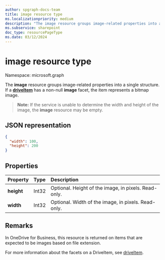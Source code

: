 ```yaml
---
author: spgraph-docs-team
title: image resource type
ms.localizationpriority: medium
description: "The image resource groups image-related properties into a single structure."
ms.subservice: sharepoint
doc_type: resourcePageType
ms.date: 03/12/2024
---
```


# image resource type

Namespace: microsoft.graph

The **image** resource groups image-related properties into a single structure.
If a [**driveItem**](driveitem.md) has a non-null **image** facet, the item represents a bitmap image.

>**Note:** If the service is unable to determine the width and height of the image, the **image** resource may be empty.

## JSON representation

<!-- { "blockType": "resource", "@odata.type": "microsoft.graph.image" } -->
```json
{
  "width": 100,
  "height": 200
}
```

## Properties

| Property   | Type  | Description                                |
|:-----------|:------|:-------------------------------------------|
| **height** | Int32 | Optional. Height of the image, in pixels. Read-only. |
| **width**  | Int32 | Optional. Width of the image, in pixels. Read-only.  |

## Remarks

In OneDrive for Business, this resource is returned on items that are expected to be images based on file extension.

For more information about the facets on a DriveItem, see [driveItem](driveitem.md).


<!-- {
  "type": "#page.annotation",
  "description": "The image facet describes properties of an image like width and height",
  "keywords": "image,width,height,item,facet",
  "section": "documentation",
  "tocPath": "Facets/Image"
} -->

